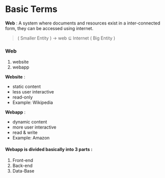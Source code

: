# Basic Terms

**Web** :
A system where documents and resources exist in a inter-connected form, they can be accessed using internet.

>  ( Smaller Entity ) -> web ⊆ Internet ( Big Entity )

### Web
1. website
2. webapp

**Website** : 
- static content
- less user interactive
- read-only
- Example: Wikipedia

**Webapp** :
- dynamic content
- more user interactive
- read & write
- Example: Amazon


#### Webapp is divided basically into 3 parts :

1. Front-end
2. Back-end
3. Data-Base
